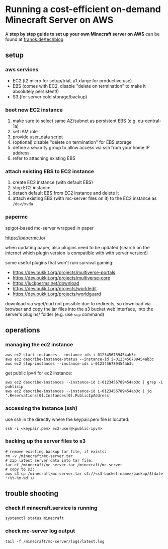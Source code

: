 # Running a cost-efficient on-demand Minecraft Server on AWS

A **step by step guide to set up your own Minecraft server on AWS** can be found at [franok.de/techblog](https://franok.de/techblog/2022/on-demand-minecraft-server-on-aws.html)


## setup 

### aws services
- EC2 (t2.micro for setup/trial, a1.xlarge for productive use)
- EBS (comes with EC2, disable "delete on termination" to make it absolutely persistent!)
- S3 (for server cold storage/backup)


### boot new EC2 instance
1. make sure to select same AZ/subnet as persistent EBS (e.g. eu-central-1a)
1. set IAM role
1. provide user_data script
1. (optional) disable "delete on termination" for EBS storage
1. define a security group to allow access via ssh from your home IP address
1. refer to attaching existing EBS


### attach existing EBS to EC2 instance
1. create EC2 instance (with default EBS)
1. stop EC2 instance
1. detach default EBS from EC2 instance and delete it
1. attach existing EBS (with mc-server files on it) to the EC2 instance as `/dev/xvda`


### papermc

spigot-based mc-server wrapped in paper

https://papermc.io/

when updating paper, also plugins need to be updated (search on the internet which plugin version is compatible with with server version!)

some useful plugins that won't ruin survival gaming:
* https://dev.bukkit.org/projects/multiverse-portals
* https://dev.bukkit.org/projects/multiverse-core
* https://luckperms.net/download
* https://dev.bukkit.org/projects/worldedit
* https://dev.bukkit.org/projects/worldguard

download via wget/curl not possible due to redirects, so download via browser and copy the jar files into the s3 bucket web interface, into the server's plugins/ folder (e.g. use `scp` command)



## operations

### managing the ec2 instance

```
aws ec2 start-instances --instance-ids i-0123456789454ab3c
aws ec2 describe-instance-status --instance-id i-0123456789454ab3c
aws ec2 stop-instances --instance-ids i-0123456789454ab3c
```

get public ipv4 for ec2 instance:
```
aws ec2 describe-instances --instance-id i-0123456789454ab3c | grep -i publicip
aws ec2 describe-instances --instance-id i-0123456789454ab3c | jq '.Reservations[0].Instances[0].PublicIpAddress'
```

### accessing the instance (ssh)
use ssh in the directly where the keypair.pem file is located:
```
ssh -i <keypair.pem> ec2-user@<public-ipv4>
```

### backing up the server files to s3
```
# remove existing backup tar file, if exists:
rm -v /minecraft/mc-server.tar
# zip latest server data into tar file:
tar cf /minecraft/mc-server.tar /minecraft/mc-server
# copy to s3:
aws s3 cp /minecraft/mc-server.tar s3://<s3-bucket-name>/backup/$(date '+%Y-%m-%d')/
```


## trouble shooting

### check if minecraft.service is running
`systemctl status minecraft`

### check mc-server log output
`tail -f /minecraft/mc-server/logs/latest.log`



